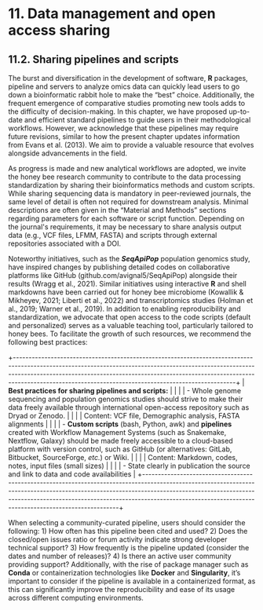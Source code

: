 # 11. Data management and open access sharing

## 11.2. Sharing pipelines and scripts

The burst and diversification in the development of software, **R** packages, pipeline and servers to analyze omics data can quickly lead users to go down a bioinformatic rabbit hole to make the “best” choice. Additionally, the frequent emergence of comparative studies promoting new tools adds to the difficulty of decision-making. In this chapter, we have proposed up-to-date and efficient standard pipelines to guide users in their methodological workflows. However, we acknowledge that these pipelines may require future revisions, similar to how the present chapter updates information from Evans et al. (2013). We aim to provide a valuable resource that evolves alongside advancements in the field.

As progress is made and new analytical workflows are adopted, we invite the honey bee research community to contribute to the data processing standardization by sharing their bioinformatics methods and custom scripts. While sharing sequencing data is mandatory in peer-reviewed journals, the same level of detail is often not required for downstream analysis. Minimal descriptions are often given in the “Material and Methods” sections regarding parameters for each software or script function. Depending on the journal's requirements, it may be necessary to share analysis output data (e.g., VCF files, LFMM, FASTA) and scripts through external repositories associated with a DOI.

Noteworthy initiatives, such as the ***SeqApiPop*** population genomics study, have inspired changes by publishing detailed codes on collaborative platforms like GitHub (github.com/avignal5/SeqApiPop) alongside their results (Wragg et al., 2021). Similar initiatives using interactive **R** and shell markdowns have been carried out for honey bee microbiome (Kowallik & Mikheyev, 2021; Liberti et al., 2022) and transcriptomics studies (Holman et al., 2019; Warner et al., 2019). In addition to enabling reproducibility and standardization, we advocate that open access to the code scripts (default and personalized) serves as a valuable teaching tool, particularly tailored to honey bees. To facilitate the growth of such resources, we recommend the following best practices:

+----------------------------------------------------------------------------------------------------------------------------------------------------------------------------------------------------------------------------------------------------------------------------------------------------------------+
| **Best practices for sharing pipelines and scripts:**                                                                                                                                                                                                                                                          |
|                                                                                                                                                                                                                                                                                                                |
| -   Whole genome sequencing and population genomics studies should strive to make their data freely available through international open-access repository such as Dryad or Zenodo.                                                                                                                            |
|                                                                                                                                                                                                                                                                                                                |
|     Content: VCF file, Demographic analysis, FASTA alignments                                                                                                                                                                                                                                                  |
|                                                                                                                                                                                                                                                                                                                |
| -   **Custom scripts** (bash, Python, awk) and **pipelines** created with Workflow Management Systems (such as Snakemake, Nextflow, Galaxy) should be made freely accessible to a cloud-based platform with version control, such as GitHub (or alternatives: GitLab, Bitbucket, SourceForge, *etc.*) or Wiki. |
|                                                                                                                                                                                                                                                                                                                |
|     Content: Markdown, codes, notes, input files (small sizes)                                                                                                                                                                                                                                                 |
|                                                                                                                                                                                                                                                                                                                |
| -   State clearly in publication the source and link to data and code availabilities                                                                                                                                                                                                                           |
+----------------------------------------------------------------------------------------------------------------------------------------------------------------------------------------------------------------------------------------------------------------------------------------------------------------+

When selecting a community-curated pipeline, users should consider the following: 1) How often has this pipeline been cited and used? 2) Does the closed/open issues ratio or forum activity indicate strong developer technical support? 3) How frequently is the pipeline updated (consider the dates and number of releases)? 4) Is there an active user community providing support? Additionally, with the rise of package manager such as **Conda** or containerization technologies like **Docker** and **Singularity**, it’s important to consider if the pipeline is available in a containerized format, as this can significantly improve the reproducibility and ease of its usage across different computing environments.

